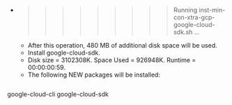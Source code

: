 * >>>>>>>>> Running inst-min-con-xtra-gcp-google-cloud-sdk.sh ...
  * After this operation, 480 MB of additional disk space will be used.
  * Install google-cloud-sdk.
  * Disk size = 3102308K. Space Used = 926948K. Runtime = 00:00:00:59.
  * The following NEW packages will be installed:
  ```bash
google-cloud-cli google-cloud-sdk
  ```
